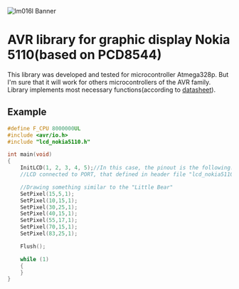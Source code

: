 ![lm016l Banner](https://4u9ej3n0081av6bpl3yb4qtl-wpengine.netdna-ssl.com/wp-content/uploads/2014/09/nokia5110_fronta.jpg)
# AVR library for graphic display Nokia 5110(based on PCD8544)
This library was developed and tested for microcontroller Atmega328p. But I'm sure that it will work for others microcontrollers of the AVR family. Library implements most necessary functions(according to [datasheet](datasheet/pcd8544.pdf)).

## Example
```c
#define F_CPU 8000000UL
#include <avr/io.h>
#include "lcd_nokia5110.h"

int main(void)
{
	InitLCD(1, 2, 3, 4, 5);//In this case, the pinout is the following: (RST - 1, SCE - 2, DC - 3, DIN - 4, CLK - 5)
	//LCD connected to PORT, that defined in header file "lcd_nokia5110.h", identifier "PORTx"

	//Drawing something similar to the "Little Bear"
	SetPixel(15,5,1);
	SetPixel(10,15,1);
	SetPixel(30,25,1);
	SetPixel(40,15,1);
	SetPixel(55,17,1);
	SetPixel(70,15,1);
	SetPixel(83,25,1);

	Flush();

	while (1)
	{
	}
}
```
